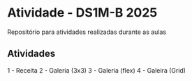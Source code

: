 #  Atividade - DS1M-B 2025
Repositório para atividades realizadas durante as aulas

## Atividades
1 - Receita
2 - Galeria (3x3)
3 - Galeria (flex)
4 - Galeira (Grid)
